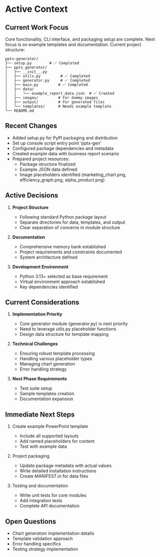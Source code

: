 # Active Context

## Current Work Focus
Core functionality, CLI interface, and packaging setup are complete. Next focus is on example templates and documentation. Current project structure:

```
pptx-generator/
├── setup.py        # ✅ Completed
├── pptx_generator/
│   ├── __init__.py
│   ├── utils.py         # ✅ Completed
│   ├── generator.py     # ✅ Completed
│   ├── main.py         # ✅ Completed
│   ├── data/
│   │   └── example_report_data.json  # ✅ Created
│   ├── images/         # For dummy images
│   ├── output/         # For generated files
│   └── templates/      # Needs example template
└── README.md
```

## Recent Changes
- Added setup.py for PyPI packaging and distribution
- Set up console script entry point 'pptx-gen'
- Configured package dependencies and metadata
- Created example data with business report scenario
- Prepared project resources:
  - Package structure finalized
  - Example JSON data defined
  - Image placeholders identified (marketing_chart.png, efficiency_graph.png, alpha_product.png)

## Active Decisions
1. **Project Structure**
   - Following standard Python package layout
   - Separate directories for data, templates, and output
   - Clear separation of concerns in module structure

2. **Documentation**
   - Comprehensive memory bank established
   - Project requirements and constraints documented
   - System architecture defined

3. **Development Environment**
   - Python 3.13+ selected as base requirement
   - Virtual environment approach established
   - Key dependencies identified

## Current Considerations
1. **Implementation Priority**
   - Core generator module (generator.py) is next priority
   - Need to leverage utils.py placeholder functions
   - Design data structure for template mapping

2. **Technical Challenges**
   - Ensuring robust template processing
   - Handling various placeholder types
   - Managing chart generation
   - Error handling strategy

3. **Next Phase Requirements**
   - Test suite setup
   - Sample templates creation
   - Documentation expansion

## Immediate Next Steps
1. Create example PowerPoint template
   - Include all supported layouts
   - Add named placeholders for content
   - Test with example data

2. Project packaging
   - Update package metadata with actual values
   - Write detailed installation instructions
   - Create MANIFEST.in for data files

3. Testing and documentation
   - Write unit tests for core modules
   - Add integration tests
   - Complete API documentation

## Open Questions
- Chart generation implementation details
- Template validation approach
- Error handling specifics
- Testing strategy implementation
